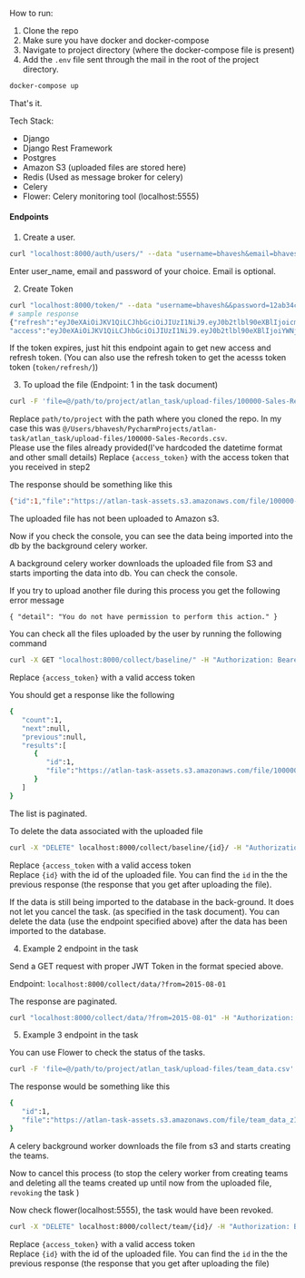 How to run:
1. Clone the repo
2. Make sure you have docker and docker-compose
3. Navigate to project directory (where the docker-compose file is present)
4. Add the `.env` file sent through the mail in the root of the project directory.
```bash
docker-compose up
```
That's it.



Tech Stack:
 - Django
 - Django Rest Framework
 - Postgres
 - Amazon S3 (uploaded files are stored here)
 - Redis (Used as message broker for celery)
 - Celery
 - Flower: Celery monitoring tool (localhost:5555)


#### Endpoints

1. Create a user.
```bash
curl "localhost:8000/auth/users/" --data "username=bhavesh&email=bhaveshpraveen10@gmail.com&password=12ab34cd"
```
Enter user_name, email and password of your choice. Email is optional. 
  
2. Create Token
```bash
curl "localhost:8000/token/" --data "username=bhavesh&&password=12ab34cd"
# sample response
{"refresh":"eyJ0eXAiOiJKV1QiLCJhbGciOiJIUzI1NiJ9.eyJ0b2tlbl90eXBlIjoicmVmcmVzaCIsImV4cCI6MTU2NjA0OTQ5MiwianRpIjoiYmJhMDIzZTEyZWY5NGNkODhhNDYyYjVmM2U4ODQ2ZjciLCJ1c2VyX2lkIjoxfQ.dlE5dqGSOrgp4UntI7GEgOkKa4-Z1VEwk482mx0Oq1A",
"access":"eyJ0eXAiOiJKV1QiLCJhbGciOiJIUzI1NiJ9.eyJ0b2tlbl90eXBlIjoiYWNjZXNzIiwiZXhwIjoxNTY1OTY0ODkyLCJqdGkiOiIwZjU3MmFkM2EyNDU0MThhOGQyMTdmZDQ1NDQyMGJhZiIsInVzZXJfaWQiOjF9.Be4rxvTm6NfzrQ02LkCXZORskx1xw4HqBMa6taFaC-M"}
```

If the token expires, just hit this endpoint again to get new access and refresh token.
(You can also use the refresh token to get the acesss token token (`token/refresh/`))
  
3. To upload the file (Endpoint: 1 in the task document)
```bash
curl -F 'file=@/path/to/project/atlan_task/upload-files/100000-Sales-Records.csv' http://localhost:8000/collect/baseline/ -H "Authorization: Bearer {access token}"
```
Replace `path/to/project` with the path where you cloned the repo. In my case this was `@/Users/bhavesh/PycharmProjects/atlan-task/atlan_task/upload-files/100000-Sales-Records.csv`.  
Please use the files already provided(I've hardcoded the datetime format and other small details)
Replace `{access_token}` with the access token that you received in step2

The response should be something like this
```bash
{"id":1,"file":"https://atlan-task-assets.s3.amazonaws.com/file/100000-Sales-Records.csv"}%
```
The uploaded file has not been uploaded to Amazon s3.

Now if you check the console, you can see the data being imported into the db by the background celery worker.

A background celery worker downloads the uploaded file from S3 and starts importing the data into db. You can check the console.

If you try to upload another file during this process you get the following error message

`{
    "detail": "You do not have permission to perform this action."
}`

You can check all the files uploaded by the user by running the following command
```bash
curl -X GET "localhost:8000/collect/baseline/" -H "Authorization: Bearer {access_token}"
```

Replace `{access_token}` with a valid access token

You should get a response like the following
```bash
{
   "count":1,
   "next":null,
   "previous":null,
   "results":[
      {
         "id":1,
         "file":"https://atlan-task-assets.s3.amazonaws.com/file/100000-Sales-Records.csv"
      }
   ]
}
```

The list is paginated.

To delete the data associated with the uploaded file
```bash
curl -X "DELETE" localhost:8000/collect/baseline/{id}/ -H "Authorization: Bearer {access_token}"
```

Replace `{access_token` with a valid access token  
Replace `{id}` with the id of the uploaded file. You can find the `id` in the the previous response (the response that you get after uploading the file).  

If the data is still being imported to the database in the back-ground. It does not let you cancel the task. (as specified in the task document). You can delete the data (use the endpoint specified above) after the data has been imported to the database.  

4. Example 2 endpoint in the task  

Send a GET request with proper JWT Token in the format specied above.

Endpoint: `localhost:8000/collect/data/?from=2015-08-01`

The response are paginated.

```bash
curl "localhost:8000/collect/data/?from=2015-08-01" -H "Authorization: Bearer {access_token}"
```

5. Example 3 endpoint in the task

You can use Flower to check the status of the tasks.  

``` bash
curl -F 'file=@/path/to/project/atlan_task/upload-files/team_data.csv' http://localhost:8000/collect/team/ -H "Authorization: Bearer {access_token}"
```

The response would be something like this

```bash
{
   "id":1,
   "file":"https://atlan-task-assets.s3.amazonaws.com/file/team_data_zIkb5K3.csv"
}
```

A celery background worker downloads the file from s3 and starts creating the teams.

Now to cancel this process (to stop the celery worker from creating teams and deleting all the teams created up until now from the uploaded file, `revoking` the task )   

Now check flower(localhost:5555), the task would have been revoked.  


```bash
curl -X "DELETE" localhost:8000/collect/team/{id}/ -H "Authorization: Bearer {access_token}"
```

Replace `{access_token}` with a valid access token  
Replace `{id}` with the id of the uploaded file. You can find the `id` in the the previous response (the response that you get after uploading the file)

